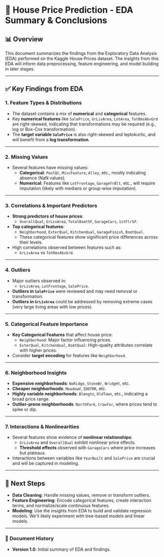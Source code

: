# 🏡 House Price Prediction - EDA Summary & Conclusions

## 📊 Overview
This document summarizes the findings from the Exploratory Data Analysis (EDA) performed on the Kaggle House Prices dataset. The insights from this EDA will inform data preprocessing, feature engineering, and model building in later stages.

---

## ✅ **Key Findings from EDA**

### 1. **Feature Types & Distributions**
- The dataset contains a mix of **numerical** and **categorical** features.
- Key **numerical features** like `SalePrice`, `GrLivArea`, `LotArea`, `TotRmsAbvGrd` are right-skewed, indicating that transformations may be required (e.g., log or Box-Cox transformation).
- The **target variable `SalePrice`** is also right-skewed and leptokurtic, and will benefit from a **log transformation**.

---

### 2. **Missing Values**
- Several features have missing values:
  - **Categorical**: `PoolQC`, `MiscFeature`, `Alley`, etc., mostly indicating absence (NaN values).
  - **Numerical**: Features like `LotFrontage`, `GarageYrBlt`, etc., will require imputation (likely with medians or group-wise imputation).
  
---

### 3. **Correlations & Important Predictors**
- **Strong predictors of house prices**:
  - `OverallQual`, `GrLivArea`, `TotalBsmtSF`, `GarageCars`, `1stFlrSF`.
- **Top categorical features**:
  - `Neighborhood`, `ExterQual`, `KitchenQual`, `GarageFinish`, `BsmtQual`.
  - These categorical features show significant price differences across their levels.
- High correlations observed between features such as:
  - `GrLivArea` vs `TotRmsAbvGrd`.

---

### 4. **Outliers**
- Major outliers observed in:
  - `GrLivArea`, `LotFrontage`, `SalePrice`.
- **Outliers in `SalePrice`** were reviewed and may need removal or transformation.
- **Outliers in `GrLivArea`** could be addressed by removing extreme cases (very large living areas with low prices).

---

### 5. **Categorical Feature Importance**
- **Key Categorical Features** that affect house price:
  - `Neighborhood`: Major factor influencing prices.
  - `ExterQual`, `KitchenQual`, `BsmtQual`: High-quality attributes correlate with higher prices.
- Consider **target encoding** for features like `Neighborhood`.

---

### 6. **Neighborhood Insights**
- **Expensive neighborhoods**: `NoRidge`, `StoneBr`, `NridgHt`, etc.
- **Cheaper neighborhoods**: `MeadowV`, `IDOTRR`, etc.
- **Highly variable neighborhoods**: `Blmngtn`, `OldTown`, etc., indicating a broad price range.
- **Outlier-prone neighborhoods**: `NorthPark`, `Crawfor`, where prices tend to spike or dip.

---

### 7. **Interactions & Nonlinearities**
- Several features show evidence of **nonlinear relationships**:
  - `GrLivArea` and `OverallQual` exhibit nonlinear price effects.
  - **Threshold effects** observed with `GarageCars` where price increases but plateaus.
- Interactions between variables like `YearBuilt` and `SalePrice` are crucial and will be captured in modeling.

---

## 📌 **Next Steps**
- **Data Cleaning**: Handle missing values, remove or transform outliers.
- **Feature Engineering**: Encode categorical features, create interaction terms, and normalize/scale continuous features.
- **Modeling**: Use the insights from EDA to build and validate regression models. We'll likely experiment with tree-based models and linear models.

---

### 📅 **Document History**
- **Version 1.0**: Initial summary of EDA and findings.

